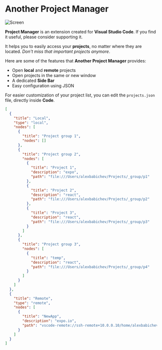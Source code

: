 # Another Project Manager

![Screen](https://i.imgur.com/Y8cSW57.jpg)

**Project Manager** is an extension created for **Visual Studio Code**. If you find it useful, please consider supporting it.

It helps you to easily access your **projects**, no matter where they are located. _Don't miss that important projects anymore_. 

Here are some of the features that **Another Project Manager** provides:
* Open **local** and **remote** projects
* Open projects in the same or new window
* A dedicated **Side Bar**
* Easy configuration using JSON

For easier customization of your project list, you can edit the `projects.json` file, directly inside **Code**. 


```json
[
  {
    "title": "Local",
    "type": "local",
    "nodes": [
      {
        "title": "Project group 1",
        "nodes": []
      },
      {
        "title": "Project group 2",
        "nodes": [
          {
            "title": "Project 1",
            "description": "expo",
            "path": "file:///Users/alexbabichev/Projects/_group/p1"
          },
          {
            "title": "Project 2",
            "description": "react",
            "path": "file:///Users/alexbabichev/Projects/_group/p2"
          },
          {
            "title": "Project 3",
            "description": "react",
            "path": "file:///Users/alexbabichev/Projects/_group/p3"
          }
        ]
      },
      {
        "title": "Project group 3",
        "nodes": [
          {
            "title": "temp",
            "description": "react",
            "path": "file:///Users/alexbabichev/Projects/_group/p4"
          }
        ]
      }
    ]
  },
  {
    "title": "Remote",
    "type": "remote",
    "nodes": [
      {
        "title": "NewApp",
        "description": "expo.io",
        "path": "vscode-remote://ssh-remote+10.0.0.10/home/alexbabichev/expo/newapp"
      }
    ]
  }
]
```
